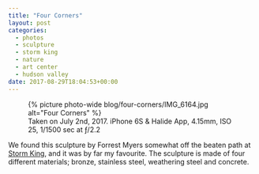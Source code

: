```yaml
---
title: "Four Corners"
layout: post
categories:
  - photos
  - sculpture
  - storm king
  - nature
  - art center
  - hudson valley
date: 2017-08-29T18:04:53+00:00
---
```


<figure class="photo photo--wide">
  {% picture photo-wide blog/four-corners/IMG_6164.jpg alt="Four Corners" %}
  <figcaption>Taken on July 2nd, 2017. iPhone 6S & Halide App, 4.15mm, ISO 25, 1/1500 sec at ƒ/2.2</figcaption>
</figure>

We found this sculpture by Forrest Myers somewhat off the beaten path at [Storm
King](http://stormking.org), and it was by far my favourite. The sculpture is made of four different
materials; bronze, stainless steel, weathering steel and concrete.
